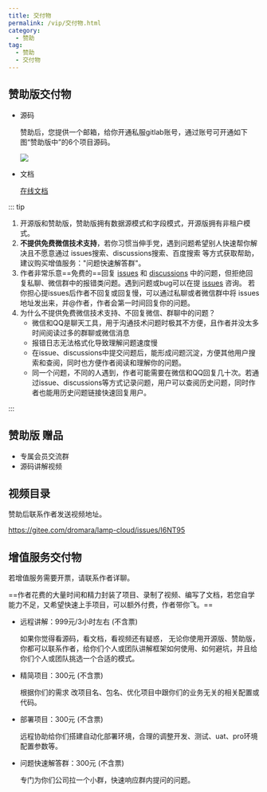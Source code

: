 ```yaml
---
title: 交付物
permalink: /vip/交付物.html
category:
  - 赞助
tag:
  - 赞助
  - 交付物
---
```


## 赞助版交付物

- 源码

  赞助后，您提供一个邮箱，给你开通私服gitlab账号，通过账号可开通如下图“赞助版中”的6个项目源码。

  ![](/images/global/5.x项目关系图.png)

- 文档

  [在线文档](../doc/简介.md)

::: tip

1. 开源版和赞助版，赞助版拥有数据源模式和字段模式，开源版拥有非租户模式。
2. **不提供免费微信技术支持**，若你习惯当伸手党，遇到问题希望别人快速帮你解决且不愿意通过 issues搜索、discussions搜索、百度搜索 等方式获取帮助，建议购买增值服务："问题快速解答群"。
3. 作者非常乐意==免费的==回复 [issues](https://github.com/dromara/lamp-cloud/issues) 和 [discussions](https://github.com/dromara/lamp-cloud/discussions) 中的问题，但拒绝回复私聊、微信群中的报错类问题。遇到问题或bug可以在提 [issues](https://github.com/dromara/lamp-cloud/issues) 咨询。
   若你担心提issues后作者不回复或回复慢，可以通过私聊或者微信群中将 issues 地址发出来，并@作者，作者会第一时间回复你的问题。
4. 为什么不提供免费微信技术支持、不回复微信、群聊中的问题？
   - 微信和QQ是聊天工具，用于沟通技术问题时极其不方便，且作者并没太多时间阅读过多的群聊或微信消息
   - 报错日志无法格式化导致理解问题速度慢
   - 在issue、discussions中提交问题后，能形成问题沉淀，方便其他用户搜索和查阅，同时也方便作者阅读和理解你的问题。
   - 同一个问题，不同的人遇到，作者可能需要在微信和QQ回复几十次。若通过issue、discussions等方式记录问题，用户可以查阅历史问题，同时作者也能用历史问题链接快速回复用户。

:::


## 赞助版 赠品
- 专属会员交流群
- 源码讲解视频

## 视频目录

赞助后联系作者发送视频地址。

https://gitee.com/dromara/lamp-cloud/issues/I6NT95



## 增值服务交付物

若增值服务需要开票，请联系作者详聊。

==作者花费的大量时间和精力封装了项目、录制了视频、编写了文档，若您自学能力不足，又希望快速上手项目，可以额外付费，作者带你飞。==

- 远程讲解：999元/3小时左右  (不含票)

  如果你觉得看源码，看文档，看视频还有疑惑， 无论你使用开源版、赞助版，你都可以联系作者，给你们个人或团队讲解框架如何使用、如何避坑，并且给你们个人或团队挑选一个合适的模式。

- 精简项目：300元 (不含票)

  根据你们的需求 改项目名、包名、优化项目中跟你们的业务无关的相关配置或代码。

- 部署项目：300元 (不含票)

  远程协助给你们搭建自动化部署环境，合理的调整开发、测试、uat、pro环境配置参数等。

- 问题快速解答群：300元 (不含票)

  专门为你们公司拉一个小群，快速响应群内提问的问题。

